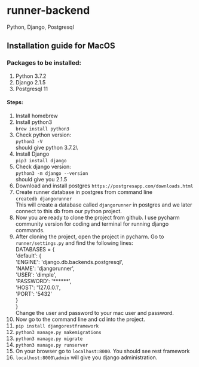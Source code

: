 # runner-backend
Python, Django, Postgresql

## Installation guide for MacOS

### Packages to be installed:
1. Python 3.7.2
2. Django 2.1.5
3. Postgresql 11

#### Steps:

1. Install homebrew
2. Install python3\
 `brew install python3`
3. Check python version:\
 `python3 -V`\
 should give python 3.7.2\
4. Install Django\
`pip3 install django`
5. Check django version:\
`python3 -m django --version`\
should give you 2.1.5
6. Download and install postgres
`https://postgresapp.com/downloads.html`
7. Create runner database in postgres from command line\
`createdb djangorunner`\
This will create a database called `djangorunner` in postgres and we later connect to this db from our python project.
8. Now you are ready to clone the project from github. I use pycharm community version for coding and terminal for running django commands.
9. After cloning the project, open the project in pycharm. Go to `runner/settings.py` and find the following lines:\
DATABASES = {\
    'default': {\
        'ENGINE': 'django.db.backends.postgresql',\
        'NAME': 'djangorunner',\
        'USER': 'dimple',\
        'PASSWORD': '******',\
        'HOST': '127.0.0.1',\
        'PORT': '5432'\
    }\
}\
Change the user and password to your mac user and password.
10. Now go to the command line and cd into the project.
11. `pip install djangorestframework`
12. `python3 manage.py makemigrations`
13. `python3 manage.py migrate`
14. `python3 manage.py runserver`
15. On your browser go to `localhost:8000`. You should see rest framework
16. `localhost:8000\admin` will give you django administration.





   




